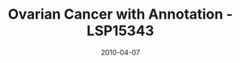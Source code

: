 ---
title: Ovarian Cancer with Annotation - LSP15343
image: https://www.cycif.org/assets/img/gray-2023/LSP15343.jpg
date: 2010-04-07
minerva_link: https://www.cycif.org/data/gray-stic-1
info_link: null
show_page_link: false
tags:
    - Gray
    - BRCA
    - STIC

---